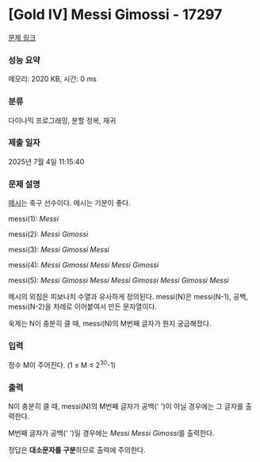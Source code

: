 # [Gold IV] Messi Gimossi - 17297 

[문제 링크](https://www.acmicpc.net/problem/17297) 

### 성능 요약

메모리: 2020 KB, 시간: 0 ms

### 분류

다이나믹 프로그래밍, 분할 정복, 재귀

### 제출 일자

2025년 7월 4일 11:15:40

### 문제 설명

<p><a href="https://www.acmicpc.net/user/messi">메시</a>는 축구 선수이다. 메시는 기분이 좋다.</p>

<p>messi(1): <em>Messi</em></p>

<p>messi(2)​​: <em>Messi Gimossi</em></p>

<p>messi(3)​​​​​​: <em>Messi Gimossi Messi</em></p>

<p>messi(4): <em>Messi Gimossi Messi Messi Gimossi</em></p>

<p>messi(5): <em>Messi Gimossi Messi Messi Gimossi</em> <em>Messi Gimossi Messi</em></p>

<p>메시의 외침은 피보나치 수열과 유사하게 정의된다. messi(N)은 messi(N-1), 공백, messi(N-2)을 차례로 이어붙여서 만든 문자열이다.</p>

<p>욱제는 N이 충분히 클 때, messi(N)의 M번째 글자가 뭔지 궁금해졌다.</p>

### 입력 

 <p>정수 M이 주어진다. (1 ≤ M ≤ 2<sup>30</sup>-1)</p>

### 출력 

 <p>N이 충분히 클 때, messi(N)의 M번째 글자가 공백(' ')이 아닐 경우에는 그 글자를 출력한다.</p>

<p>M번째 글자가 공백(' ')일 경우에는 <em>Messi Messi Gimossi</em>를 출력한다.</p>

<p>정답은 <strong>대소문자를 구분</strong>하므로 출력에 주의한다.</p>

